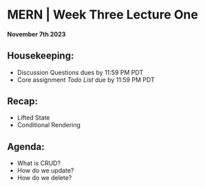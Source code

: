 # MERN | Week Three Lecture One
#### November 7th 2023

## Housekeeping:
- Discussion Questions dues by 11:59 PM PDT
- Core assignment *Todo List* due by 11:59 PM PDT

## Recap:
- Lifted State
- Conditional Rendering

## Agenda:
- What is CRUD?
- How do we update?
- How do we delete?

